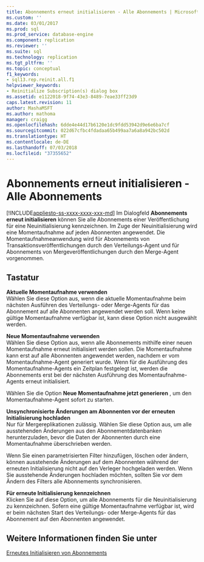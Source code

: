 ```yaml
---
title: Abonnements erneut initialisieren - Alle Abonnements | Microsoft-Dokumentation
ms.custom: ''
ms.date: 03/01/2017
ms.prod: sql
ms.prod_service: database-engine
ms.component: replication
ms.reviewer: ''
ms.suite: sql
ms.technology: replication
ms.tgt_pltfrm: ''
ms.topic: conceptual
f1_keywords:
- sql13.rep.reinit.all.f1
helpviewer_keywords:
- Reinitialize Subscription(s) dialog box
ms.assetid: e1122018-9f74-43e3-8489-7eae33ff23d9
caps.latest.revision: 11
author: MashaMSFT
ms.author: mathoma
manager: craigg
ms.openlocfilehash: 6dde4e44d17b6120e1dc9fdd53942d9e6e6ba7cf
ms.sourcegitcommit: 022d67cfbc4fdadaa65b499aa7a6a8a942bc502d
ms.translationtype: HT
ms.contentlocale: de-DE
ms.lasthandoff: 07/03/2018
ms.locfileid: "37355652"
---
```

# <a name="reinitialize-subscriptions---all-subscriptions"></a>Abonnements erneut initialisieren - Alle Abonnements
[!INCLUDE[appliesto-ss-xxxx-xxxx-xxx-md](../../includes/appliesto-ss-xxxx-xxxx-xxx-md.md)]
  Im Dialogfeld **Abonnements erneut initialisieren** können Sie alle Abonnements einer Veröffentlichung für eine Neuinitialisierung kennzeichnen. Im Zuge der Neuinitialisierung wird eine Momentaufnahme auf jeden Abonnenten angewendet. Die Momentaufnahmeanwendung wird für Abonnements von Transaktionsveröffentlichungen durch den Verteilungs-Agent und für Abonnements von Mergeveröffentlichungen durch den Merge-Agent vorgenommen.  
  
## <a name="options"></a>Tastatur  
 **Aktuelle Momentaufnahme verwenden**  
 Wählen Sie diese Option aus, wenn die aktuelle Momentaufnahme beim nächsten Ausführen des Verteilungs- oder Merge-Agents für das Abonnement auf alle Abonnenten angewendet werden soll. Wenn keine gültige Momentaufnahme verfügbar ist, kann diese Option nicht ausgewählt werden.  
  
 **Neue Momentaufnahme verwenden**  
 Wählen Sie diese Option aus, wenn alle Abonnements mithilfe einer neuen Momentaufnahme erneut initialisiert werden sollen. Die Momentaufnahme kann erst auf alle Abonnenten angewendet werden, nachdem er vom Momentaufnahme-Agent generiert wurde. Wenn für die Ausführung des Momentaufnahme-Agents ein Zeitplan festgelegt ist, werden die Abonnements erst bei der nächsten Ausführung des Momentaufnahme-Agents erneut initialisiert.  
  
 Wählen Sie die Option **Neue Momentaufnahme jetzt generieren** , um den Momentaufnahme-Agent sofort zu starten.  
  
 **Unsynchronisierte Änderungen am Abonnenten vor der erneuten Initialisierung hochladen**  
 Nur für Mergereplikationen zulässig. Wählen Sie diese Option aus, um alle ausstehenden Änderungen aus den Abonnementdatenbanken herunterzuladen, bevor die Daten der Abonnenten durch eine Momentaufnahme überschrieben werden.  
  
 Wenn Sie einen parametrisierten Filter hinzufügen, löschen oder ändern, können ausstehende Änderungen auf dem Abonnenten während der erneuten Initialisierung nicht auf den Verleger hochgeladen werden. Wenn Sie ausstehende Änderungen hochladen möchten, sollten Sie vor dem Ändern des Filters alle Abonnements synchronisieren.  
  
 **Für erneute Initialisierung kennzeichnen**  
 Klicken Sie auf diese Option, um alle Abonnements für die Neuinitialisierung zu kennzeichnen. Sofern eine gültige Momentaufnahme verfügbar ist, wird er beim nächsten Start des Verteilungs- oder Merge-Agents für das Abonnement auf den Abonnenten angewendet.  
  
## <a name="see-also"></a>Weitere Informationen finden Sie unter  
 [Erneutes Initialisieren von Abonnements](../../relational-databases/replication/reinitialize-subscriptions.md)  
  
  
